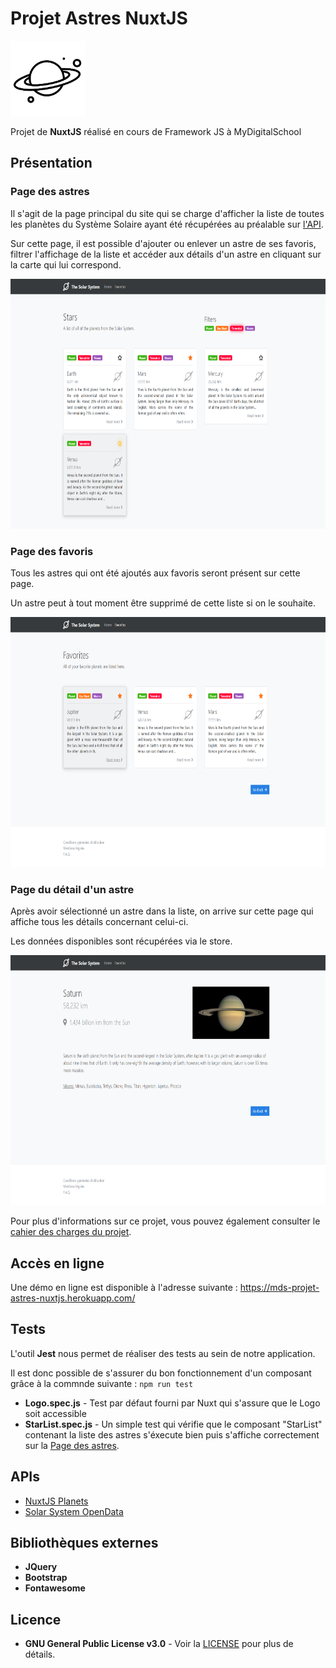 # Projet Astres NuxtJS

<img src="static/planet-2.png" alt="Logo" height="120" />

Projet de **NuxtJS** réalisé en cours de Framework JS à MyDigitalSchool

## Présentation

### Page des astres
Il s'agit de la page principal du site qui se charge d'afficher la liste de toutes les planètes du Système Solaire ayant été récupérées au préalable sur [l'API](#APIs).

Sur cette page, il est possible d'ajouter ou enlever un astre de ses favoris, filtrer l'affichage de la liste et accéder aux détails d'un astre en cliquant sur la carte qui lui correspond.

<img src="static/stars-page.png" alt="Page des astres" height="400" />

### Page des favoris
Tous les astres qui ont été ajoutés aux favoris seront présent sur cette page.

Un astre peut à tout moment être supprimé de cette liste si on le souhaite.

<img src="static/favorites-page.png" alt="Page des favoris" height="400" />

### Page du détail d'un astre
Après avoir sélectionné un astre dans la liste, on arrive sur cette page qui affiche tous les détails concernant celui-ci.

Les données disponibles sont récupérées via le store.

<img src="static/star-detail-page.png" alt="Page du détail d'un astre" height="400" />

Pour plus d'informations sur ce projet, vous pouvez également consulter le [cahier des charges du projet](static/projet.pdf).

## Accès en ligne

Une démo en ligne est disponible à l'adresse suivante : https://mds-projet-astres-nuxtjs.herokuapp.com/

## Tests

L'outil **Jest** nous permet de réaliser des tests au sein de notre application.

Il est donc possible de s'assurer du bon fonctionnement d'un composant grâce à la commnde suivante : `npm run test`

* **Logo.spec.js** - Test par défaut fourni par Nuxt qui s'assure que le Logo soit accessible
* **StarList.spec.js** - Un simple test qui vérifie que le composant "StarList" contenant la liste des astres s'éxecute bien puis s'affiche correctement sur la [Page des astres](#Page-des-astres).

## APIs

* [NuxtJS Planets](https://api.nuxtjs.dev/planets)
* [Solar System OpenData](https://api.le-systeme-solaire.net/rest/bodies)

## Bibliothèques externes

* **JQuery**
* **Bootstrap**
* **Fontawesome**

## Licence

* **GNU General Public License v3.0** - Voir la [LICENSE](LICENSE) pour plus de détails.
